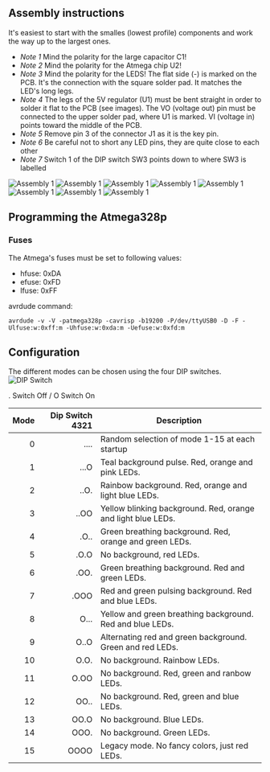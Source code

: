 ## Assembly instructions
It's easiest to start with the smalles (lowest profile) components and work the way up to the largest ones.

* *Note 1* Mind the polarity for the large capacitor C1!
* *Note 2* Mind the polarity for the Atmega chip U2!
* *Note 3* Mind the polarity for the LEDS! The flat side (-) is marked on the PCB. It's the connection with the square solder pad. It matches the LED's long legs.
* *Note 4* The legs of the 5V regulator (U1) must be bent straight in order to solder it flat to the PCB (see images). The VO (voltage out) pin must be connected to the upper solder pad, where U1 is marked. VI (voltage in) points toward the middle of the PCB.
* *Note 5* Remove pin 3 of the connector J1 as it is the key pin.
* *Note 6* Be careful not to short any LED pins, they are quite close to each other
* *Note 7* Switch 1 of the DIP switch SW3 points down to where SW3 is labelled

![Assembly 1](https://github.com/bitfieldlabs/afm_saucer/blob/master/doc/assembly_1.jpg)
![Assembly 1](https://github.com/bitfieldlabs/afm_saucer/blob/master/doc/assembly_2.jpg)
![Assembly 1](https://github.com/bitfieldlabs/afm_saucer/blob/master/doc/assembly_3.jpg)
![Assembly 1](https://github.com/bitfieldlabs/afm_saucer/blob/master/doc/assembly_4.jpg)
![Assembly 1](https://github.com/bitfieldlabs/afm_saucer/blob/master/doc/assembly_5.jpg)
![Assembly 1](https://github.com/bitfieldlabs/afm_saucer/blob/master/doc/assembly_6.jpg)
![Assembly 1](https://github.com/bitfieldlabs/afm_saucer/blob/master/doc/assembly_7.jpg)
![Assembly 1](https://github.com/bitfieldlabs/afm_saucer/blob/master/doc/assembly_8.jpg)

## Programming the Atmega328p

### Fuses
The Atmega's fuses must be set to following values:
 * hfuse: 0xDA
 * efuse: 0xFD
 * lfuse: 0xFF

avrdude command:
```
avrdude -v -V -patmega328p -cavrisp -b19200 -P/dev/ttyUSB0 -D -F -Ulfuse:w:0xff:m -Uhfuse:w:0xda:m -Uefuse:w:0xfd:m
```

## Configuration
The different modes can be chosen using the four DIP switches.
![DIP Switch](https://github.com/bitfieldlabs/afm_saucer/blob/master/doc/dip_switch.jpg)

. Switch Off / O Switch On

| Mode | Dip Switch 4321 | Description |
|-----:|----------------:|-------------|
|     0| ....| Random selection of mode 1-15 at each startup |
|     1| ...O| Teal background pulse. Red, orange and pink LEDs. |
|     2| ..O.| Rainbow background. Red, orange and light blue LEDs. |
|     3| ..OO| Yellow blinking background. Red, orange and light blue LEDs. |
|     4| .O..| Green breathing background. Red, orange and green LEDs. |
|     5| .O.O| No background, red LEDs. |
|     6| .OO.| Green breathing background. Red and green LEDs. |
|     7| .OOO| Red and green pulsing background. Red and blue LEDs. |
|     8| O...| Yellow and green breathing background. Red and blue LEDs. |
|     9| O..O| Alternating red and green background. Green and red LEDs. |
|    10| O.O.| No background. Rainbow LEDs. |
|    11| O.OO| No background. Red, green and ranbow LEDs. |
|    12| OO..| No background. Red, green and blue LEDs. |
|    13| OO.O| No background. Blue LEDs. |
|    14| OOO.| No background. Green LEDs. |
|    15| OOOO| Legacy mode. No fancy colors, just red LEDs. |

